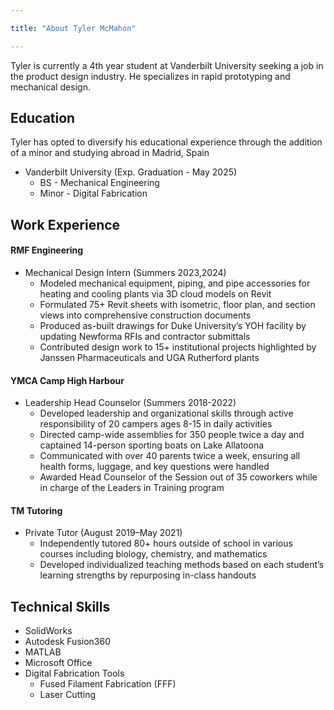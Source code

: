 ```yaml
---

title: "About Tyler McMahon"

---
```


Tyler is currently a 4th year student at Vanderbilt University seeking a job in the product design industry. He specializes in rapid prototyping and mechanical design.

## Education

Tyler has opted to diversify his educational experience through the addition of a minor and studying abroad in Madrid, Spain

* Vanderbilt University (Exp. Graduation - May 2025)
  * BS - Mechanical Engineering
  * Minor - Digital Fabrication

## Work Experience

#### RMF Engineering
* Mechanical Design Intern (Summers 2023,2024)
  * Modeled mechanical equipment, piping, and pipe accessories for heating and cooling plants via 3D cloud models on Revit
  * Formulated 75+ Revit sheets with isometric, floor plan, and section views into comprehensive construction documents 
  * Produced as-built drawings for Duke University’s YOH facility by updating Newforma RFIs and contractor submittals
  * Contributed design work to 15+ institutional projects highlighted by Janssen Pharmaceuticals and UGA Rutherford plants

#### YMCA Camp High Harbour
* Leadership Head Counselor (Summers 2018-2022)
  * Developed leadership and organizational skills through active responsibility of 20 campers ages 8-15 in daily activities
  * Directed camp-wide assemblies for 350 people twice a day and captained 14-person sporting boats on Lake Allatoona
  * Communicated with over 40 parents twice a week, ensuring all health forms, luggage, and key questions were handled
  * Awarded Head Counselor of the Session out of 35 coworkers while in charge of the Leaders in Training program

#### TM Tutoring
* Private Tutor (August 2019–May 2021)
  * Independently tutored 80+ hours outside of school in various courses including biology, chemistry, and mathematics 
  * Developed individualized teaching methods based on each student’s learning strengths by repurposing in-class handouts 

## Technical Skills

* SolidWorks
* Autodesk Fusion360
* MATLAB
* Microsoft Office
* Digital Fabrication Tools
  * Fused Filament Fabrication (FFF)
  * Laser Cutting
